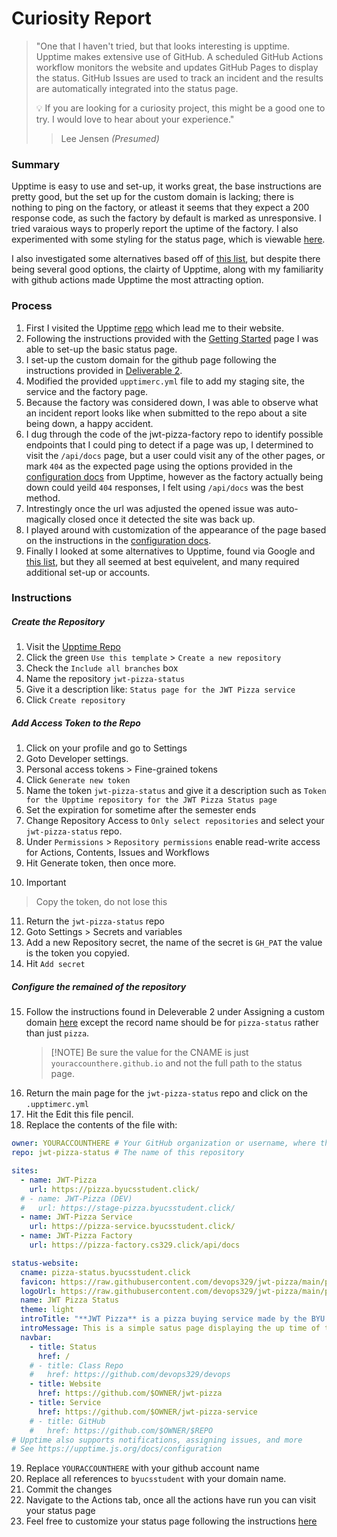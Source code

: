 # Curiosity Report

> "One that I haven't tried, but that looks interesting is upptime. Upptime makes extensive use of GitHub. A scheduled GitHub Actions workflow monitors the website and updates GitHub Pages to display the status. GitHub Issues are used to track an incident and the results are automatically integrated into the status page.
>
> 💡 If you are looking for a curiosity project, this might be a good one to try. I would love to hear about your experience."
>
> > Lee Jensen _(Presumed)_

### Summary

Upptime is easy to use and set-up, it works great, the base instructions are pretty good, but the set up for the custom domain is lacking; there is nothing to ping on the factory, or atleast it seems that they expect a 200 response code, as such the factory by default is marked as unresponsive. I tried varaious ways to properly report the uptime of the factory. I also experimented with some styling for the status page, which is viewable [here](https://pizza-status.evankchase.click).

I also investigated some alternatives based off of [this list](https://github.com/ivbeg/awesome-status-pages), but despite there being several good options, the clairty of Upptime, along with my familiarity with github actions made Upptime the most attracting option.

### Process

1. First I visited the Upptime [repo](https://github.com/upptime/upptime) which lead me to their website.
2. Following the instructions provided with the [Getting Started](https://upptime.js.org/docs/get-started) page I was able to set-up the basic status page.
3. I set-up the custom domain for the github page following the instructions provided in [Deliverable 2](https://github.com/devops329/devops/blob/main/instruction/deliverable2AutomatedDeploy/deliverable2AutomatedDeploy.md#assigning-a-custom-domain).
4. Modified the provided `upptimerc.yml` file to add my staging site, the service and the factory page.
5. Because the factory was considered down, I was able to observe what an incident report looks like when submitted to the repo about a site being down, a happy accident.
6. I dug through the code of the jwt-pizza-factory repo to identify possible endpoints that I could ping to detect if a page was up, I determined to visit the `/api/docs` page, but a user could visit any of the other pages, or mark `404` as the expected page using the options provided in the [configuration docs](https://upptime.js.org/docs/configuration) from Upptime, however as the factory actually being down could yeild `404` responses, I felt using `/api/docs` was the best method.
7. Intrestingly once the url was adjusted the opened issue was auto-magically closed once it detected the site was back up.
8. I played around with customization of the appearance of the page based on the instructions in the [configuration docs](https://upptime.js.org/docs/configuration).
9. Finally I looked at some alternatives to Upptime, found via Google and [this list](https://github.com/ivbeg/awesome-status-pages), but they all seemed at best equivelent, and many required additional set-up or accounts.

### Instructions

##### Create the Repository

1. Visit the [Upptime Repo](https://github.com/upptime/upptime)
2. Click the green `Use this template` > `Create a new repository`
3. Check the `Include all branches` box
4. Name the repository `jwt-pizza-status`
5. Give it a description like: `Status page for the JWT Pizza service`
6. Click `Create repository`

##### Add Access Token to the Repo

1. Click on your profile and go to Settings
2. Goto Developer settings.
3. Personal access tokens > Fine-grained tokens
4. Click `Generate new token`
5. Name the token `jwt-pizza-status` and give it a description such as `Token for the Upptime repository for the JWT Pizza Status page`
6. Set the expiration for sometime after the semester ends
7. Change Repository Access to `Only select repositories` and select your `jwt-pizza-status` repo.
8. Under `Permissions` > `Repository permissions` enable read-write access for Actions, Contents, Issues and Workflows
9. Hit Generate token, then once more.
10. > [!IMPORTANT]
   > Copy the token, do not lose this
11. Return the `jwt-pizza-status` repo
12. Goto Settings > Secrets and variables
13. Add a new Repository secret, the name of the secret is `GH_PAT` the value is the token you copyied.
14. Hit `Add secret`

##### Configure the remained of the repository

15. Follow the instructions found in Deleverable 2 under Assigning a custom domain [here](https://github.com/devops329/devops/blob/main/instruction/deliverable2AutomatedDeploy/deliverable2AutomatedDeploy.md#assigning-a-custom-domain) except the record name should be for `pizza-status` rather than just `pizza`.
    > [!NOTE] Be sure the value for the CNAME is just `youraccounthere.github.io` and not the full path to the status page.
16. Return the main page for the `jwt-pizza-status` repo and click on the `.upptimerc.yml`
17. Hit the Edit this file pencil.
18. Replace the contents of the file with:

```yml
owner: YOURACCOUNTHERE # Your GitHub organization or username, where this repository lives
repo: jwt-pizza-status # The name of this repository

sites:
  - name: JWT-Pizza
    url: https://pizza.byucsstudent.click/
  # - name: JWT-Pizza (DEV)
  #   url: https://stage-pizza.byucsstudent.click/
  - name: JWT-Pizza Service
    url: https://pizza-service.byucsstudent.click/
  - name: JWT-Pizza Factory
    url: https://pizza-factory.cs329.click/api/docs

status-website:
  cname: pizza-status.byucsstudent.click
  favicon: https://raw.githubusercontent.com/devops329/jwt-pizza/main/public/jwt-pizza-icon.png
  logoUrl: https://raw.githubusercontent.com/devops329/jwt-pizza/main/public/jwt-pizza-logo.png
  name: JWT Pizza Status
  theme: light
  introTitle: "**JWT Pizza** is a pizza buying service made by the BYU CS329 team."
  introMessage: This is a simple satus page displaying the up time of the JWT-Pizza service, made using [upptime](https://github.com/upptime/upptime).
  navbar:
    - title: Status
      href: /
    # - title: Class Repo
    #   href: https://github.com/devops329/devops
    - title: Website
      href: https://github.com/$OWNER/jwt-pizza
    - title: Service
      href: https://github.com/$OWNER/jwt-pizza-service
    # - title: GitHub
    #   href: https://github.com/$OWNER/$REPO
# Upptime also supports notifications, assigning issues, and more
# See https://upptime.js.org/docs/configuration
```

19. Replace `YOURACCOUNTHERE` with your github account name
20. Replace all references to `byucsstudent` with your domain name.
21. Commit the changes
22. Navigate to the Actions tab, once all the actions have run you can visit your status page
23. Feel free to customize your status page following the instructions [here](https://upptime.js.org/docs/configuration)
